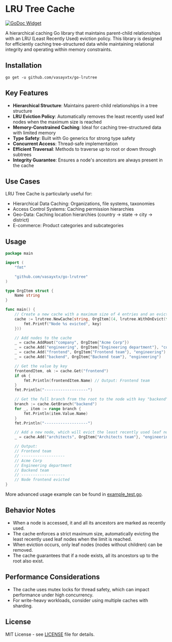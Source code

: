 # LRU Tree Cache

[![GoDoc Widget]][GoDoc]

A hierarchical caching Go library that maintains parent-child relationships with an LRU (Least Recently Used) eviction policy.
This library is designed for efficiently caching tree-structured data while maintaining relational integrity and operating within memory constraints.

## Installation

```
go get -u github.com/vasayxtx/go-lrutree
```

## Key Features

+ **Hierarchical Structure**: Maintains parent-child relationships in a tree structure
+ **LRU Eviction Policy**: Automatically removes the least recently used leaf nodes when the maximum size is reached
+ **Memory-Constrained Caching**: Ideal for caching tree-structured data with limited memory
+ **Type Safety**: Built with Go generics for strong type safety
+ **Concurrent Access**: Thread-safe implementation
+ **Efficient Traversal**: Methods to traverse up to root or down through subtrees
+ **Integrity Guarantee**: Ensures a node's ancestors are always present in the cache

## Use Cases

LRU Tree Cache is particularly useful for:

+ Hierarchical Data Caching: Organizations, file systems, taxonomies
+ Access Control Systems: Caching permission hierarchies
+ Geo-Data: Caching location hierarchies (country -> state -> city -> district)
+ E-commerce: Product categories and subcategories

## Usage

```go
package main

import (
	"fmt"

	"github.com/vasayxtx/go-lrutree"
)

type OrgItem struct {
	Name string
}

func main() {
	// Create a new cache with a maximum size of 4 entries and an eviction callback
	cache := lrutree.NewCache[string, OrgItem](4, lrutree.WithOnEvict(func(key string, value OrgItem) {
		fmt.Printf("Node %s evicted", key)
	}))

	// Add nodes to the cache
	_ = cache.AddRoot("company", OrgItem{"Acme Corp"})
	_ = cache.Add("engineering", OrgItem{"Engineering department"}, "company")
	_ = cache.Add("frontend", OrgItem{"Frontend team"}, "engineering")
	_ = cache.Add("backend", OrgItem{"Backend team"}, "engineering")

	// Get the value by key
	frontendItem, ok := cache.Get("frontend")
	if ok {
		fmt.Println(frontendItem.Name) // Output: Frontend team
	}
	fmt.Println("-------------------")

	// Get the full branch from the root to the node with key "backend"
	branch := cache.GetBranch("backend")
	for _, item := range branch {
		fmt.Println(item.Value.Name)
	}
	fmt.Println("-------------------")

	// Add a new node, which will evict the least recently used leaf node (frontend) since the cache is full (4 entries)
	_ = cache.Add("architects", OrgItem{"Architects team"}, "engineering")

	// Output:
	// Frontend team
	// -------------------
	// Acme Corp
	// Engineering department
	// Backend team
	// -------------------
	// Node frontend evicted
}
```

More advanced usage example can be found in [example_test.go](./example_test.go).

## Behavior Notes

+ When a node is accessed, it and all its ancestors are marked as recently used.
+ The cache enforces a strict maximum size, automatically evicting the least recently used leaf nodes when the limit is reached.
+ When eviction occurs, only leaf nodes (nodes without children) can be removed.
+ The cache guarantees that if a node exists, all its ancestors up to the root also exist.

## Performance Considerations

+ The cache uses mutex locks for thread safety, which can impact performance under high concurrency.
+ For write-heavy workloads, consider using multiple caches with sharding.

## License

MIT License - see [LICENSE](./LICENSE) file for details.

[GoDoc]: https://pkg.go.dev/github.com/vasayxtx/go-lrutree
[GoDoc Widget]: https://godoc.org/github.com/vasayxtx/go-lrutree?status.svg